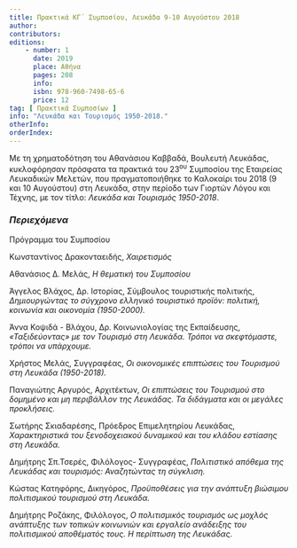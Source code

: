 ```yaml
---
title: Πρακτικά ΚΓ΄ Συμποσίου, Λευκάδα 9-10 Αυγούστου 2018
author:
contributors:
editions:
    - number: 1
      date: 2019
      place: Αθήνα
      pages: 208
      info:
      isbn: 978-960-7498-65-6
      price: 12
tag: [ Πρακτικά Συμποσίων ]
info: "Λευκάδα και Τουρισμός 1950-2018."
otherInfo:
orderIndex:
---
```


Με τη χρηματοδότηση του Αθανάσιου Καββαδά, Βουλευτή Λευκάδας, κυκλοφόρησαν πρόσφατα τα πρακτικά του 23<sup>ου</sup> Συμποσίου της Εταιρείας Λευκαδικών Μελετών, που πραγματοποιήθηκε το Καλοκαίρι του 2018 \(9 και 10 Αυγούστου\) στη Λευκάδα, στην περίοδο των Γιορτών Λόγου και Τέχνης, με τον τίτλο: *Λευκάδα και Τουρισμός 1950-2018*.

### *Περιεχόμενα*

Πρόγραμμα του Συμποσίου

Κωνσταντίνος Δρακονταειδής, *Χαιρετισμός*

Αθανάσιος Δ. Μελάς, *Η θεματική του Συμποσίου*

Άγγελος Βλάχος, Δρ. Ιστορίας, Σύμβουλος τουριστικής πολιτικής, *Δημιουργώντας  το σύγχρονο ελληνικό τουριστικό προϊόν: πολιτική, κοινωνία και οικονομία \(1950-2000\).*

Άννα Κοψιδά - Βλάχου, Δρ. Κοινωνιολογίας της Εκπαίδευσης, *«Ταξιδεύοντας» με τον  Τουρισμό στη Λευκάδα. Τρόποι να σκεφτόμαστε, τρόποι να υπάρχουμε.*

Χρήστος Μελάς, Συγγραφέας, *Οι οικονομικές επιπτώσεις  του Τουρισμού στη Λευκάδα \(1950-2018\).*

Παναγιώτης Αργυρός, Αρχιτέκτων, *Οι επιπτώσεις του Τουρισμού  στο δομημένο και μη περιβάλλον της Λευκάδας. Τα διδάγματα και οι μεγάλες προκλήσεις.*

Σωτήρης Σκιαδαρέσης, Πρόεδρος Επιμελητηρίου Λευκάδας, *Χαρακτηριστικά του ξενοδοχειακού δυναμικού και του κλάδου εστίασης στη Λευκάδα.*

Δημήτρης Σπ.Τσερές, Φιλόλογος- Συγγραφέας, *Πολιτιστικό απόθεμα της Λευκάδας και τουρισμός: Αναζητώντας τη σύγκλιση.*

Κώστας Κατηφόρης, Δικηγόρος, *Προϋποθέσεις για την ανάπτυξη βιώσιμου πολιτισμικού τουρισμού στη Λευκάδα.*

Δημήτρης Ροζάκης, Φιλόλογος, *Ο πολιτισμικός τουρισμός ως μοχλός ανάπτυξης των τοπικών κοινωνιών και εργαλείο ανάδειξης του πολιτισμικού αποθέματός τους. Η περίπτωση της Λευκάδας.*
